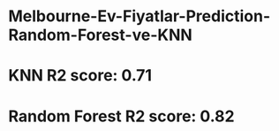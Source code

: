 # Melbourne-Ev-Fiyatlar-Prediction-Random-Forest-ve-KNN
# KNN R2 score: 0.71
# Random Forest R2 score: 0.82
